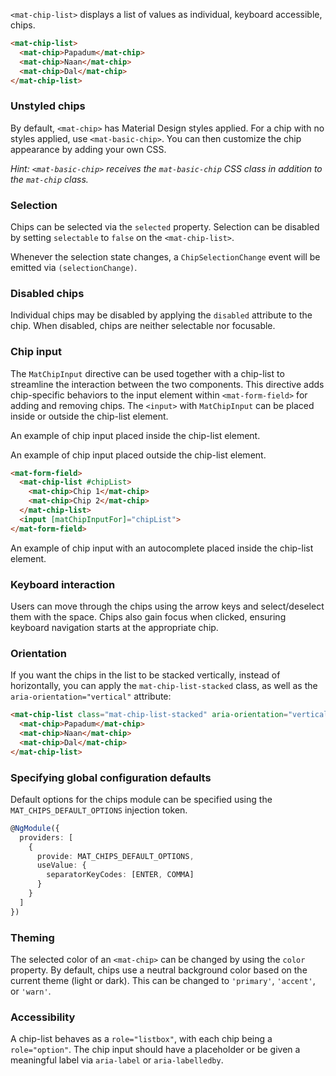 `<mat-chip-list>` displays a list of values as individual, keyboard accessible, chips.

<!-- example(chips-overview) -->

```html
<mat-chip-list>
  <mat-chip>Papadum</mat-chip>
  <mat-chip>Naan</mat-chip>
  <mat-chip>Dal</mat-chip>
</mat-chip-list>
```

### Unstyled chips
By default, `<mat-chip>` has Material Design styles applied. For a chip with no styles applied,
use `<mat-basic-chip>`. You can then customize the chip appearance by adding your own CSS.

_Hint: `<mat-basic-chip>` receives the `mat-basic-chip` CSS class in addition to the `mat-chip` class._

### Selection
Chips can be selected via the `selected` property. Selection can be disabled by setting
`selectable` to `false` on the `<mat-chip-list>`.

Whenever the selection state changes, a `ChipSelectionChange` event will be emitted via
`(selectionChange)`.

### Disabled chips
Individual chips may be disabled by applying the `disabled` attribute to the chip. When disabled,
chips are neither selectable nor focusable.

### Chip input
The `MatChipInput` directive can be used together with a chip-list to streamline the interaction
between the two components. This directive adds chip-specific behaviors to the input element
within `<mat-form-field>` for adding and removing chips. The `<input>` with `MatChipInput` can
be placed inside or outside the chip-list element.

An example of chip input placed inside the chip-list element.
<!-- example(chips-input) -->

An example of chip input placed outside the chip-list element.

```html
<mat-form-field>
  <mat-chip-list #chipList>
    <mat-chip>Chip 1</mat-chip>
    <mat-chip>Chip 2</mat-chip>
  </mat-chip-list>
  <input [matChipInputFor]="chipList">
</mat-form-field>
```

An example of chip input with an autocomplete placed inside the chip-list element.
<!-- example(chips-autocomplete) -->

### Keyboard interaction
Users can move through the chips using the arrow keys and select/deselect them with the space. Chips
also gain focus when clicked, ensuring keyboard navigation starts at the appropriate chip.

### Orientation
If you want the chips in the list to be stacked vertically, instead of horizontally, you can apply
the `mat-chip-list-stacked` class, as well as the `aria-orientation="vertical"` attribute:

```html
<mat-chip-list class="mat-chip-list-stacked" aria-orientation="vertical">
  <mat-chip>Papadum</mat-chip>
  <mat-chip>Naan</mat-chip>
  <mat-chip>Dal</mat-chip>
</mat-chip-list>
```

### Specifying global configuration defaults
Default options for the chips module can be specified using the `MAT_CHIPS_DEFAULT_OPTIONS`
injection token.

```ts
@NgModule({
  providers: [
    {
      provide: MAT_CHIPS_DEFAULT_OPTIONS,
      useValue: {
        separatorKeyCodes: [ENTER, COMMA]
      }
    }
  ]
})
```

### Theming
The selected color of an `<mat-chip>` can be changed by using the `color` property. By default, chips
use a neutral background color based on the current theme (light or dark). This can be changed to
`'primary'`, `'accent'`, or `'warn'`.

### Accessibility
A chip-list behaves as a `role="listbox"`, with each chip being a `role="option"`. The chip input
should have a placeholder or be given a meaningful label via `aria-label` or `aria-labelledby`.

